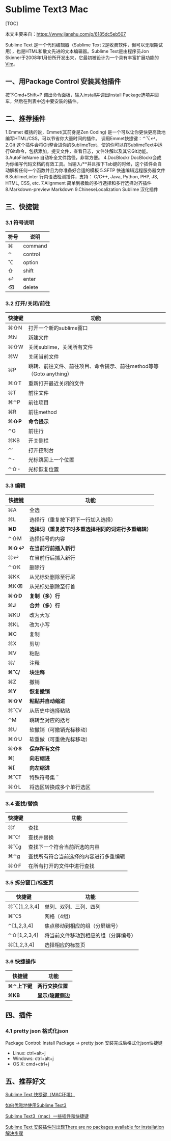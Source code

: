 # Sublime Text3 Mac

[TOC]

本文主要来自：https://www.jianshu.com/p/6185dc5eb507

Sublime Text 是一个代码编辑器（Sublime Text 2是收费软件，但可以无限期试用），也是HTML和散文先进的文本编辑器。Sublime Text是由程序员Jon Skinner于2008年1月份所开发出来，它最初被设计为一个具有丰富扩展功能的[Vim](https://baike.baidu.com/item/Vim)。

## 一、用Package Control 安装其他插件 

按下Cmd+Shift+P 调出命令面板，输入install并调出Install Package选项并回车，然后在列表中选中要安装的插件。

## 二、推荐插件 

1.Emmet 概括的说，Emmet(其前身是Zen Coding) 是一个可以让你更快更高效地编写HTML/CSS，可以节省你大量时间的插件。 
调用Emmet快捷键：⌃⌥↩。 
2.Git 这个插件会将Git整合进你的SublimeText，使的你可以在SublimeText中运行Git命令，包括添加，提交文件，查看日志，文件注解以及其它Git功能。 
3.AutoFileName 自动补全文件路径，非常方便。 
4.DocBlockr DocBlockr会成为你编写代码文档的有效工具。当输入/**并且按下Tab键的时候，这个插件会自动解析任何一个函数并且为你准备好合适的模板 
5.SFTP 快速编辑远程服务器文件 
6.SublimeLinter 行内语法检测插件，支持： C/C++, Java, Python, PHP, JS, HTML, CSS, etc. 
7.Alignment 简单到极致的多行选择和多行选择对齐插件 
8.Markdown-preview Markdown 
9.ChineseLocalization Sublime 汉化插件

## 三、快捷键

### 3.1 符号说明

| 符号 | 说明    |
| ---- | ------- |
| ⌘    | command |
| ⌃    | control |
| ⌥    | option  |
| ⇧    | shift   |
| ↩    | enter   |
| ⌫    | delete  |

### 3.2 打开/关闭/前往

| 快捷键  | 功能                                                         |
| ------- | ------------------------------------------------------------ |
| ⌘⇧N     | 打开一个新的sublime窗口                                      |
| ⌘N      | 新建文件                                                     |
| ⌘⇧W     | 关闭sublime，关闭所有文件                                    |
| ⌘W      | 关闭当前文件                                                 |
| ⌘P      | 跳转、前往文件、前往项目、命令提示、前往method等等（Goto anything） |
| ⌘⇧T     | 重新打开最近关闭的文件                                       |
| ⌘T      | 前往文件                                                     |
| ⌘⌃P     | 前往项目                                                     |
| ⌘R      | 前往method                                                   |
| **⌘⇧P** | **命令提示**                                                 |
| ⌃G      | 前往行                                                       |
| ⌘KB     | 开关侧栏                                                     |
| ⌃`      | 打开控制台                                                   |
| ⌃-      | 光标跳回上一个位置                                           |
| ⌃⇧-     | 光标恢复位置                                                 |

### 3.3 编辑

| 快捷键  | 功能                                                 |
| ------- | ---------------------------------------------------- |
| ⌘A      | 全选                                                 |
| ⌘L      | 选择行（重复按下将下一行加入选择）                   |
| **⌘D**  | **选择词（重复按下时多重选择相同的词进行多重编辑）** |
| ⌃⇧M     | 选择括号的内容                                       |
| **⌘⇧↩** | **在当前行前插入新行**                               |
| ⌘↩      | 在当前行后插入新行                                   |
| ⌃⇧K     | 删除行                                               |
| ⌘KK     | 从光标处删除至行尾                                   |
| ⌘K⌫     | 从光标处删除至行首                                   |
| **⌘⇧D** | **复制（多）行**                                     |
| **⌘J**  | **合并（多）行**                                     |
| ⌘KU     | 改为大写                                             |
| ⌘KL     | 改为小写                                             |
| ⌘C      | 复制                                                 |
| ⌘X      | 剪切                                                 |
| ⌘V      | 粘贴                                                 |
| ⌘/      | 注释                                                 |
| **⌘⌥/** | **块注释**                                           |
| ⌘Z      | 撤销                                                 |
| **⌘Y**  | **恢复撤销**                                         |
| **⌘⇧V** | **粘贴并自动缩进**                                   |
| ⌘⌥V     | 从历史中选择粘贴                                     |
| ⌃M      | 跳转至对应的括号                                     |
| ⌘U      | 软撤销（可撤销光标移动）                             |
| ⌘⇧U     | 软重做（可重做光标移动）                             |
| **⌘⇧S** | **保存所有文件**                                     |
| **⌘**]  | **向右缩进**                                         |
| **⌘[**  | **向左缩进**                                         |
| ⌘⌥T     | 特殊符号集 **ˇ**                                     |
| ⌘⇧L     | 将选区转换成多个单行选区                             |

### 3.4 查找/替换

| 快捷键 | 功能                                   |
| ------ | -------------------------------------- |
| ⌘f     | 查找                                   |
| ⌘⌥f    | 查找并替换                             |
| ⌘⌥g    | 查找下一个符合当前所选的内容           |
| ⌘⌃g    | 查找所有符合当前选择的内容进行多重编辑 |
| ⌘⇧F    | 在所有打开的文件中进行查找             |

### 3.5 拆分窗口/标签页

| 快捷键      | 功能                                 |
| ----------- | ------------------------------------ |
| ⌘⌥[1,2,3,4] | 单列、双列、三列、四列               |
| ⌘⌥5         | 网格（4组）                          |
| ⌃[1,2,3,4]  | 焦点移动到相应的组（分屏编号）       |
| ⌃⇧[1,2,3,4] | 将当前文件移动到相应的组（分屏编号） |
| ⌘[1,2,3,4]  | 选择相应的标签页                     |

### 3.6 快捷操作

| 快捷键       | 功能              |
| ------------ | ----------------- |
| **⌘⌃上下键** | **两行交换位置**  |
| **⌘KB**      | **显示/隐藏侧边** |

## 四、插件

### 4.1 pretty json 格式化json

Package Control: Install Package -> pretty json  安装完成后格式化json快捷键

- Linux: ctrl+alt+j
- Windows: ctrl+alt+j
- OS X: cmd+ctrl+j

## 五、推荐好文

[Sublime Text 快捷键（MAC环境）](https://www.jianshu.com/p/6185dc5eb507)

[如何优雅地使用Sublime Text3](https://www.jianshu.com/p/3cb5c6f2421c)

[Sublime Text3（mac）一些插件和快捷键](https://blog.csdn.net/chinawallace/article/details/49280603)

[Sublime Text 安装插件时出现There are no packages available for installation解决步骤](https://blog.csdn.net/weixin_41762173/article/details/79382132)